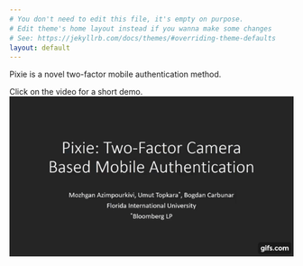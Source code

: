 ```yaml
---
# You don't need to edit this file, it's empty on purpose.
# Edit theme's home layout instead if you wanna make some changes
# See: https://jekyllrb.com/docs/themes/#overriding-theme-defaults
layout: default
---
```


Pixie is a novel two-factor mobile authentication method.

Click on the video for a short demo.
[![Demo](local_assets/images/pixie_frame.gif)](https://youtu.be/tWepolcXUJg)
